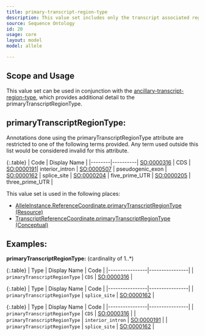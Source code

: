 ```yaml
---
title: primary-transcript-region-type
description: This value set includes only the transcript associated regions that is associated with a transcript allele instance reference coordinate. 
source: Sequence Ontology
id: 20
usage: core
layout: model
model: allele

---
```


Scope and Usage
---------------

This value set can be used in conjunction with the [ancillary-transcript-region-type](ancillary_transcript_region_type.html), which provides additional detail to the primaryTranscriptRegionType.  

primaryTranscriptRegionType:
---------------------------------

Annotations done using the primaryTranscriptRegionType attribute are restricted to one of the following terms provided.  Any term used outside this list would be considered invalid for this attribute.

{:.table}
| Code | Display Name |
|--------|----------|
[SO:0000316](http://www.sequenceontology.org/browser/current_svn/term/SO:0000316) | CDS |
[SO:0000191](http://www.sequenceontology.org/browser/current_svn/term/SO:0000191)| interior_intron |
[SO:0000507](http://www.sequenceontology.org/browser/current_svn/term/SO:0000507) | pseudogenic_exon |
[SO:0000162](http://www.sequenceontology.org/browser/current_svn/term/SO:0000162) | splice_site |
[SO:0000204](http://www.sequenceontology.org/browser/current_svn/term/SO:0000204) | five_prime_UTR |
[SO:0000205](http://www.sequenceontology.org/miso/current_svn/term/SO:0000205) | three_prime_UTR |

This value set is used in the following places:

* [AlleleInstance.ReferenceCoordinate.primaryTranscriptRegionType (Resource)](/allele/resource/allele_instance)
* [TranscriptReferenceCoordinate.primaryTranscriptRegionType (Conceptual)](/allele/conceptual/allele_instance/transcript_reference_coordinate.html)

Examples:
---------

**primaryTranscriptRegionType:** (cardinality of 1..*)

{:.table}
| Type | Display Name | Code | 
|----------------|----------------|
| `primaryTranscriptRegionType` | `CDS` | [SO:0000316](http://www.sequenceontology.org/browser/current_svn/term/SO:0000316) |

{:.table}
| Type | Display Name | Code | 
|----------------|----------------|
| `primaryTranscriptRegionType` | `splice_site` | [SO:0000162](http://www.sequenceontology.org/browser/current_svn/term/SO:0000162) |


{:.table}
| Type | Display Name | Code | 
|----------------|----------------|
| `primaryTranscriptRegionType` | `CDS` | [SO:0000316](http://www.sequenceontology.org/browser/current_svn/term/SO:0000316) |
| `primaryTranscriptRegionType` | `interior_intron` | [SO:0000191](http://www.sequenceontology.org/browser/current_svn/term/SO:0000191) |
| `primaryTranscriptRegionType` | `splice_site` | [SO:0000162](http://www.sequenceontology.org/browser/current_svn/term/SO:0000162) |





